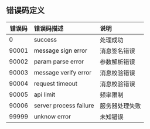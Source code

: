 ## 错误码定义

| 错误码 | 错误码描述 | 说明 |
|---|:---|:---|
| 0 | success | 处理成功 |
| 90001 | message sign error | 消息签名错误 |
| 90002 | param parse error | 参数解析错误 |
| 90003 | message verify error | 消息校验错误 |
| 90004 | request timeout | 消息校验错误 | 
| 90005 | api limit | 频率限制 |
| 90006 | server process failure | 服务器处理失败 |
| 99999 | unknow error | 未知错误 |

